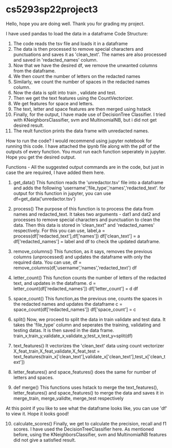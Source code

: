 # cs5293sp22project3

Hello, hope you are doing well. Thank you for grading my project.

I have used pandas to load the data in a dataframe
Code Structure:
1. The code reads the tsv file and loads it in a dataframe
2. The data is then processed to remove special characters and punctuations and saves 
it as 'clean_text'. The names are also processed and saved in 'redacted_names' column. 
3. Now that we have the desired df, we remove the unwanted columns from the dataframe.
4. We then count the number of letters on the redacted names
5. Similarly, we count the number of spaces in the redacted names column.
6. Now the data is split into train , validate and test.
7. Then we get the text features using the CountVectorizer.
8. We get features for space and letters.
9. The text, letter and space features are then merged using hstack
10. Finally, for the output, I have made use of DecisionTree Classifier. I tried with 
KNeighborsClassifier, svm and MultinomialNB, but i did not get desired result.
11. The reult function prints the data frame with unredacted names.

How to run the code?
I would recommend using jupyter notebook for running this code. I have attached the 
ipynb file along with the pdf of the outputs of every function. You must run each 
function seperately in jupyter. Hope you get the desired output.

Functions -
All the suggested output commands are in the code, but just in case the are required,
I have added them here.
1. get_data()
This function reads the 'unredactor.tsv' file into a dataframe and adds the following 
'username','file_type','names','redacted_text'.
for output for this function in jupyter, you can use 
			df=get_data('unredactor.tsv')

2. process()
The purpose of this function is to process the data from names and redacted_text.
It takes two arguments - dat1 and dat2 and processes to remove special characters 
and punctuation to clean the data. Then this data is stored in 'clean_text" and 
'redacted_names' respectively.
For this you can use, 
		label,a = process(df['redacted_text'],df['names'])
		df['clean_text'] = a
		df['redacted_names'] = label
and df to check the updated dataframe.
3. remove_columns()
This function, as it says, removes the previous columns (unprocessed) and 
updates the dataframe with only the required data.
You can use,
		df = remove_columns(df,'username','names','redacted_text')
		df
4. letter_count()
This function counts the number of letters of the redacted text, and updates in
the dataframe.
		d = letter_count(df['redacted_names'])
		df['letter_count'] = d
		df
5. space_count()
This function,as the previous one, counts the spaces in the redacted names and updates
the dataframe
c = space_count(df['redacted_names'])
df['space_count'] = c

6. split()
Now, we proceed to split the data in train validate and test data. It takes
the 'file_type' column and seperates the training, validating and testing datas.
It is then saved in the data frame.
		train_x,train_y,validate_x,validate_y,test_x,test_y=split(df)

7. text_features()
It vectorizes the 'clean_text' data using count vectorizer
		X_feat_train,X_feat_validate,X_feat_test = text_features(train_x['clean_text'],validate_x['clean_text'],test_x['clean_text'])

8. letter_features() and space_features() does the same for number of letters
and spaces.

9. def merge()
This functions uses hstack to merge the text_features(), letter_features() and space_features() 
to merge the data and saves it in merge_train, merge_validte, merge_test respectively

At this point if you like to see what the dataframe looks like, you can use 'df'
to view it. Hope it looks good!

10. calculate_scores()
Finally, we get to calculate the precision, recall and f1 scores. I have used the
DecisionTreeClassifier here. As mentioned before, using the KNeighborsClassifier, svm and MultinomialNB
features did not give a satisfied result.

 
